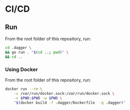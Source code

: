 # CI/CD

## Run

From the root folder of this repository, run:

```bash
cd .dagger \
&& go run . "$(cd ..; pwd)" \
&& cd .. 
```

### Using Docker

From the root folder of this repository, run:

```bash
docker run --rm \
    -v /var/run/docker.sock:/var/run/docker.sock \
    -v $PWD:$PWD -w $PWD \
    "$(docker build -f .dagger/Dockerfile  -q .dagger)"
```
